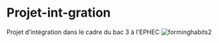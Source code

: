 # Projet-int-gration
Projet d'intégration dans le cadre du bac 3 à l'EPHEC
![forminghabits2](https://user-images.githubusercontent.com/64102236/207686787-f3245823-d1a0-45f7-b570-73cc73249b09.jpg)
